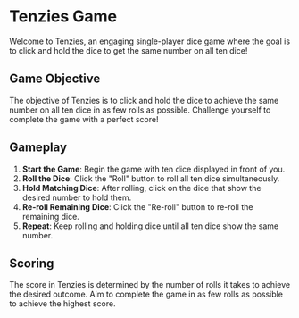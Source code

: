 # Tenzies Game

Welcome to Tenzies, an engaging single-player dice game where the goal is to click and hold the dice to get the same number on all ten dice!

## Game Objective

The objective of Tenzies is to click and hold the dice to achieve the same number on all ten dice in as few rolls as possible. Challenge yourself to complete the game with a perfect score!

## Gameplay

1. **Start the Game**: Begin the game with ten dice displayed in front of you.
2. **Roll the Dice**: Click the "Roll" button to roll all ten dice simultaneously.
3. **Hold Matching Dice**: After rolling, click on the dice that show the desired number to hold them.
4. **Re-roll Remaining Dice**: Click the "Re-roll" button to re-roll the remaining dice.
5. **Repeat**: Keep rolling and holding dice until all ten dice show the same number.

## Scoring

The score in Tenzies is determined by the number of rolls it takes to achieve the desired outcome. Aim to complete the game in as few rolls as possible to achieve the highest score.


